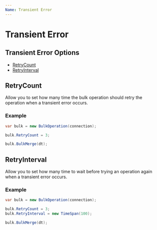 ```yaml
---
Name: Transient Error
---
```


# Transient Error

## Transient Error Options
- [RetryCount](#retrycount)
- [RetryInterval](#retryinterval)

## RetryCount
Allow you to set how many time the bulk operation should retry the operation when a transient error occurs.

### Example

```csharp
var bulk = new BulkOperation(connection);

bulk.RetryCount = 3;

bulk.BulkMerge(dt);
```

## RetryInterval
Allow you to set how many time to wait before trying an operation again when a transient error occurs.

### Example

```csharp
var bulk = new BulkOperation(connection);

bulk.RetryCount = 3;
bulk.RetryInterval = new TimeSpan(100);

bulk.BulkMerge(dt);
```
